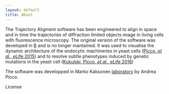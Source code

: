 ```yaml
---
layout: default 
title: About 
---
```


The Trajectory Aligment software has been engineered to align in space and in time the trajectories of diffraction limited objects image in living cells with fluorescence microscopy.
The original version of the software was developed in [R](www.cran.org) and is no longer mantained. It was used to visualise the dynamic architecture of the endocytic machineries in yeast cells ([Picco, _et al._, eLife 2015](http://dx.doi.org/10.7554/eLife.04535)) and to resolve subtle phenotypes induced by genetic mutations in the yeast cell ([Kukulski, Picco, _et al._, eLife 2016](http://dx.doi.org/10.7554/eLife.16036))

The software was developped in Marko Kaksonen [laboratory](http://cms.unige.ch/sciences/biochimie/-Marko-Kaksonen-.html) by Andrea Picco.

License
